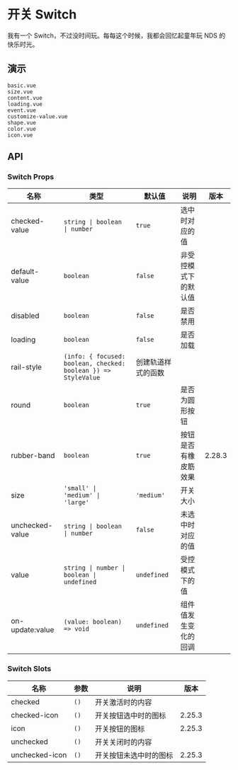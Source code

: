 # 开关 Switch

我有一个 Switch，不过没时间玩。每每这个时候，我都会回忆起童年玩 NDS 的快乐时光。

## 演示

```demo
basic.vue
size.vue
content.vue
loading.vue
event.vue
customize-value.vue
shape.vue
color.vue
icon.vue
```

## API

### Switch Props

| 名称 | 类型 | 默认值 | 说明 | 版本 |
| --- | --- | --- | --- | --- |
| checked-value | `string \| boolean \| number` | `true` | 选中时对应的值 |  |
| default-value | `boolean` | `false` | 非受控模式下的默认值 |  |
| disabled | `boolean` | `false` | 是否禁用 |  |
| loading | `boolean` | `false` | 是否加载 |  |
| rail-style | `(info: { focused: boolean, checked: boolean }) => StyleValue` | 创建轨道样式的函数 |  |
| round | `boolean` | `true` | 是否为圆形按钮 |  |
| rubber-band | `boolean` | `true` | 按钮是否有橡皮筋效果 | 2.28.3 |
| size | `'small' \| 'medium' \| 'large'` | `'medium'` | 开关大小 |  |
| unchecked-value | `string \| boolean \| number` | `false` | 未选中时对应的值 |  |
| value | `string \| number \| boolean \| undefined` | `undefined` | 受控模式下的值 |  |
| on-update:value | `(value: boolean) => void` | `undefined` | 组件值发生变化的回调 |  |

### Switch Slots

| 名称           | 参数 | 说明                   | 版本   |
| -------------- | ---- | ---------------------- | ------ |
| checked        | `()` | 开关激活时的内容       |        |
| checked-icon   | `()` | 开关按钮选中时的图标   | 2.25.3 |
| icon           | `()` | 开关按钮的图标         | 2.25.3 |
| unchecked      | `()` | 开关关闭时的内容       |        |
| unchecked-icon | `()` | 开关按钮未选中时的图标 | 2.25.3 |
